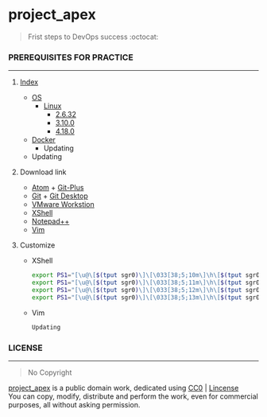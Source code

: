 # project_apex   
> Frist steps to DevOps success :octocat:

### PREREQUISITES FOR PRACTICE
---
  1. [Index](https://github.com/parkdongsam/project_apex/tree/master/Index)  
      - [OS](https://github.com/parkdongsam/project_apex/tree/master/Index/OS)  
        - [Linux](https://github.com/parkdongsam/project_apex/tree/master/Index/OS/Linux)
          - [2.6.32](https://github.com/parkdongsam/project_apex/tree/master/Index/OS/Linux/2.6.32)  
          - [3.10.0](https://github.com/parkdongsam/project_apex/tree/master/Index/OS/Linux/3.10.0)  
          - [4.18.0](https://github.com/parkdongsam/project_apex/tree/master/Index/OS/Linux/4.18.0)       
      - [Docker](https://github.com/parkdongsam/project_apex/tree/master/Index/Docker)    
          - Updating  
      - Updating  

  2. Download link
      - [Atom](https://atom.io/) + [Git-Plus](https://github.com/akonwi/git-plus)  
      - [Git](https://git-scm.com/download/win) + [Git Desktop](https://desktop.github.com/)  
      - [VMware Workstion](https://www.vmware.com/kr/products/workstation-pro.html)
      - [XShell](https://www.netsarang.com/ko/xshell/)  
      - [Notepad++](https://notepad-plus-plus.org/downloads/)  
      - [Vim](https://www.vim.org/download.php)  

  3. Customize
      - XShell
          ```bash
          export PS1="[\u@\[$(tput sgr0)\]\[\033[38;5;10m\]\h\[$(tput sgr0)\] \w]\\$\[$(tput sgr0)\]" // Red
          export PS1="[\u@\[$(tput sgr0)\]\[\033[38;5;11m\]\h\[$(tput sgr0)\] \w]\\$\[$(tput sgr0)\]" // Green
          export PS1="[\u@\[$(tput sgr0)\]\[\033[38;5;12m\]\h\[$(tput sgr0)\] \w]\\$\[$(tput sgr0)\]" // Yellow
          export PS1="[\u@\[$(tput sgr0)\]\[\033[38;5;13m\]\h\[$(tput sgr0)\] \w]\\$\[$(tput sgr0)\]" // Blue
          ```
      - Vim
          ```bash
          Updating
          ```  

### LICENSE  
---
> No Copyright     

[project_apex](https://github.com/parkdongsam/project_apex) is a public domain work, dedicated using [CC0](https://creativecommons.org/publicdomain/zero/1.0/) | [Lincense](https://github.com/parkdongsam/project_apex/Lincense.txt)   
You can copy, modify, distribute and perform the work, even for commercial purposes, all without asking permission.
